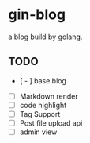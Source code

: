 # gin-blog
a blog build by golang.

## TODO

- [ - ] base blog
- [ ] Markdown render
- [ ] code highlight
- [ ] Tag Support 
- [ ] Post file upload api
- [ ] admin view